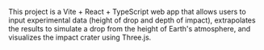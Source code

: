 <!-- Use this file to provide workspace-specific custom instructions to Copilot. For more details, visit https://code.visualstudio.com/docs/copilot/copilot-customization#_use-a-githubcopilotinstructionsmd-file -->

This project is a Vite + React + TypeScript web app that allows users to input experimental data (height of drop and depth of impact), extrapolates the results to simulate a drop from the height of Earth's atmosphere, and visualizes the impact crater using Three.js.
